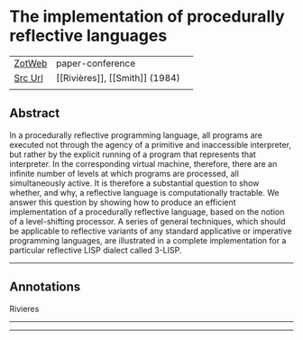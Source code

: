 
# The implementation of procedurally reflective languages



|       |       |       |
|  ---  |  ---  |  ---  |
|   [ZotWeb](http://zotero.org/users/180474/items/WDNR8CQI)    | paper-conference      |       |
|   [Src Url](http://doi.org/10.1145/800055.802050)    |  [[Rivières]], [[Smith]] (1984)     |       |
|       |       |       |


## Abstract

In a procedurally reflective programming language, all programs are executed not through the agency of a primitive and inaccessible interpreter, but rather by the explicit running of a program that represents that interpreter. In the corresponding virtual machine, therefore, there are an infinite number of levels at which programs are processed, all simultaneously active. It is therefore a substantial question to show whether, and why, a reflective language is computationally tractable. We answer this question by showing how to produce an efficient implementation of a procedurally reflective language, based on the notion of a level-shifting processor. A series of general techniques, which should be applicable to reflective variants of any standard applicative or imperative programming languages, are illustrated in a complete implementation for a particular reflective LISP dialect called 3-LISP.

----

## Annotations

Rivieres






----

----

